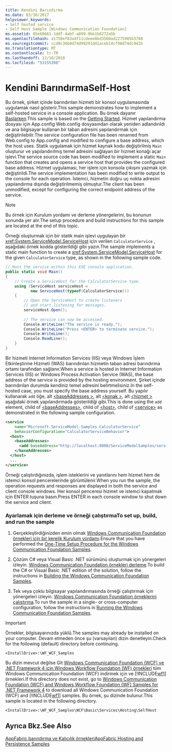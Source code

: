 ```yaml
---
title: Kendini Barındırma
ms.date: 03/30/2017
helpviewer_keywords:
- Self hosted service
- Self Host Sample [Windows Communication Foundation]
ms.assetid: 05e68661-1ddf-4abf-a899-9bb1b8272a5b
ms.openlocfilehash: a1758ef83adf11cdeee8bd3560ad2275985b3788
ms.sourcegitcommit: ccd8c36b0d74d99291d41aceb14cf98d74dc9d2b
ms.translationtype: MT
ms.contentlocale: tr-TR
ms.lasthandoff: 12/10/2018
ms.locfileid: "53155398"
---
```

# <a name="self-host"></a><span data-ttu-id="4b443-102">Kendini Barındırma</span><span class="sxs-lookup"><span data-stu-id="4b443-102">Self-Host</span></span>
<span data-ttu-id="4b443-103">Bu örnek, şirket içinde barındırılan hizmeti bir konsol uygulamasında uygulamak nasıl gösterir.</span><span class="sxs-lookup"><span data-stu-id="4b443-103">This sample demonstrates how to implement a self-hosted service in a console application.</span></span> <span data-ttu-id="4b443-104">Bu örnek dayanır [Başlarken](../../../../docs/framework/wcf/samples/getting-started-sample.md).</span><span class="sxs-lookup"><span data-stu-id="4b443-104">This sample is based on the [Getting Started](../../../../docs/framework/wcf/samples/getting-started-sample.md).</span></span> <span data-ttu-id="4b443-105">Hizmet yapılandırma dosyası için App.config Web.config dosyasından olarak yeniden adlandırıldı ve ana bilgisayar kullanan bir taban adresini yapılandırmak için değiştirilebilir.</span><span class="sxs-lookup"><span data-stu-id="4b443-105">The service configuration file has been renamed from Web.config to App.config and modified to configure a base address, which the host uses.</span></span> <span data-ttu-id="4b443-106">Statik uygulamak için hizmet kaynak kodu değiştirilmiş `Main` oluşturur ve yapılandırılmış temel adresini sağlayan bir hizmet konağı açar işlevi.</span><span class="sxs-lookup"><span data-stu-id="4b443-106">The service source code has been modified to implement a static `Main` function that creates and opens a service host that provides the configured base address.</span></span> <span data-ttu-id="4b443-107">Hizmet uygulaması, her işlem için konsola çıkışını yazmak için değiştirildi.</span><span class="sxs-lookup"><span data-stu-id="4b443-107">The service implementation has been modified to write output to the console for each operation.</span></span> <span data-ttu-id="4b443-108">İstemci, hizmetin doğru uç nokta adresini yapılandırma dışında değiştirilmemiş olmuştur.</span><span class="sxs-lookup"><span data-stu-id="4b443-108">The client has been unmodified, except for configuring the correct endpoint address of the service.</span></span>  
  
> [!NOTE]
>  <span data-ttu-id="4b443-109">Bu örnek için Kurulum yordamı ve derleme yönergelerini, bu konunun sonunda yer alır.</span><span class="sxs-lookup"><span data-stu-id="4b443-109">The setup procedure and build instructions for this sample are located at the end of this topic.</span></span>  
  
 <span data-ttu-id="4b443-110">Örneği oluşturmak için bir statik main işlevi uygulayan bir <xref:System.ServiceModel.ServiceHost> için verilen `CalculatorService` , aşağıdaki örnek kodda gösterildiği gibi yazın.</span><span class="sxs-lookup"><span data-stu-id="4b443-110">The sample implements a static main function to create a <xref:System.ServiceModel.ServiceHost> for the given `CalculatorService` type, as shown in the following sample code.</span></span>  
  
```csharp
// Host the service within this EXE console application.  
public static void Main()  
{  
    // Create a ServiceHost for the CalculatorService type.  
    using (ServiceHost serviceHost =   
           new ServiceHost(typeof(CalculatorService)))  
    {  
        // Open the ServiceHost to create listeners   
        // and start listening for messages.  
        serviceHost.Open();  
  
        // The service can now be accessed.  
        Console.WriteLine("The service is ready.");  
        Console.WriteLine("Press <ENTER> to terminate service.");  
        Console.WriteLine();  
        Console.ReadLine();  
    }  
}  
```  
  
 <span data-ttu-id="4b443-111">Bir hizmeti Internet Information Services (IIS) veya Windows İşlem Etkinleştirme Hizmeti (WAS) barındırılan hizmetin taban adresi barındırma ortamı tarafından sağlanır.</span><span class="sxs-lookup"><span data-stu-id="4b443-111">When a service is hosted in Internet Information Services (IIS) or Windows Process Activation Service (WAS), the base address of the service is provided by the hosting environment.</span></span> <span data-ttu-id="4b443-112">Şirket içinde barındırılan durumda kendiniz temel adresini belirtmelisiniz.</span><span class="sxs-lookup"><span data-stu-id="4b443-112">In the self-hosted case, you must specify the base address yourself.</span></span> <span data-ttu-id="4b443-113">Bu yapılır kullanarak `add` öğe, alt [ \<baseAddresses >](../../../../docs/framework/configure-apps/file-schema/wcf/baseaddresses.md), alt [ \<konak >](../../../../docs/framework/configure-apps/file-schema/wcf/host.md), alt [ \<hizmet > ](../../../../docs/framework/configure-apps/file-schema/wcf/service.md) aşağıdaki örnek yapılandırmada gösterildiği gibi.</span><span class="sxs-lookup"><span data-stu-id="4b443-113">This is done using the `add` element, child of [\<baseAddresses>](../../../../docs/framework/configure-apps/file-schema/wcf/baseaddresses.md), child of [\<host>](../../../../docs/framework/configure-apps/file-schema/wcf/host.md), child of [\<service>](../../../../docs/framework/configure-apps/file-schema/wcf/service.md) as demonstrated in the following sample configuration.</span></span>  
  
```xml  
<service   
    name="Microsoft.ServiceModel.Samples.CalculatorService"  
    behaviorConfiguration="CalculatorServiceBehavior">  
  <host>  
    <baseAddresses>  
      <add baseAddress="http://localhost:8000/ServiceModelSamples/service"/>  
    </baseAddresses>  
  </host>  
  ...  
</service>  
```  
  
 <span data-ttu-id="4b443-114">Örneği çalıştırdığınızda, işlem isteklerini ve yanıtlarını hem hizmet hem de istemci konsol pencerelerinde görüntülenir.</span><span class="sxs-lookup"><span data-stu-id="4b443-114">When you run the sample, the operation requests and responses are displayed in both the service and client console windows.</span></span> <span data-ttu-id="4b443-115">Her konsol penceresi hizmet ve istemci kapatmak için ENTER tuşuna basın.</span><span class="sxs-lookup"><span data-stu-id="4b443-115">Press ENTER in each console window to shut down the service and client.</span></span>  
  
### <a name="to-set-up-build-and-run-the-sample"></a><span data-ttu-id="4b443-116">Ayarlamak için derleme ve örneği çalıştırma</span><span class="sxs-lookup"><span data-stu-id="4b443-116">To set up, build, and run the sample</span></span>  
  
1.  <span data-ttu-id="4b443-117">Gerçekleştirdiğinizden emin olmak [Windows Communication Foundation örnekleri için bir kerelik Kurulum yordamı](../../../../docs/framework/wcf/samples/one-time-setup-procedure-for-the-wcf-samples.md).</span><span class="sxs-lookup"><span data-stu-id="4b443-117">Ensure that you have performed the [One-Time Setup Procedure for the Windows Communication Foundation Samples](../../../../docs/framework/wcf/samples/one-time-setup-procedure-for-the-wcf-samples.md).</span></span>  
  
2.  <span data-ttu-id="4b443-118">Çözüm C# veya Visual Basic .NET sürümünü oluşturmak için yönergeleri izleyin. [Windows Communication Foundation örnekleri derleme](../../../../docs/framework/wcf/samples/building-the-samples.md).</span><span class="sxs-lookup"><span data-stu-id="4b443-118">To build the C# or Visual Basic .NET edition of the solution, follow the instructions in [Building the Windows Communication Foundation Samples](../../../../docs/framework/wcf/samples/building-the-samples.md).</span></span>  
  
3.  <span data-ttu-id="4b443-119">Tek veya çoklu bilgisayar yapılandırmasında örneği çalıştırmak için yönergeleri izleyin. [Windows Communication Foundation örneklerini çalıştırma](../../../../docs/framework/wcf/samples/running-the-samples.md).</span><span class="sxs-lookup"><span data-stu-id="4b443-119">To run the sample in a single- or cross-computer configuration, follow the instructions in [Running the Windows Communication Foundation Samples](../../../../docs/framework/wcf/samples/running-the-samples.md).</span></span>  
  
> [!IMPORTANT]
>  <span data-ttu-id="4b443-120">Örnekler, bilgisayarınızda yüklü.</span><span class="sxs-lookup"><span data-stu-id="4b443-120">The samples may already be installed on your computer.</span></span> <span data-ttu-id="4b443-121">Devam etmeden önce şu (varsayılan) dizin denetleyin.</span><span class="sxs-lookup"><span data-stu-id="4b443-121">Check for the following (default) directory before continuing.</span></span>  
>   
>  `<InstallDrive>:\WF_WCF_Samples`  
>   
>  <span data-ttu-id="4b443-122">Bu dizin mevcut değilse Git [Windows Communication Foundation (WCF) ve .NET Framework 4 için Windows Workflow Foundation (WF) örnekleri](https://go.microsoft.com/fwlink/?LinkId=150780) tüm Windows Communication Foundation (WCF) indirmek için ve [!INCLUDE[wf1](../../../../includes/wf1-md.md)] örnekleri.</span><span class="sxs-lookup"><span data-stu-id="4b443-122">If this directory does not exist, go to [Windows Communication Foundation (WCF) and Windows Workflow Foundation (WF) Samples for .NET Framework 4](https://go.microsoft.com/fwlink/?LinkId=150780) to download all Windows Communication Foundation (WCF) and [!INCLUDE[wf1](../../../../includes/wf1-md.md)] samples.</span></span> <span data-ttu-id="4b443-123">Bu örnek, şu dizinde bulunur.</span><span class="sxs-lookup"><span data-stu-id="4b443-123">This sample is located in the following directory.</span></span>  
>   
>  `<InstallDrive>:\WF_WCF_Samples\WCF\Basic\Services\Hosting\SelfHost`  
  
## <a name="see-also"></a><span data-ttu-id="4b443-124">Ayrıca Bkz.</span><span class="sxs-lookup"><span data-stu-id="4b443-124">See Also</span></span>  
 [<span data-ttu-id="4b443-125">AppFabric barındırma ve Kalıcılık örnekleri</span><span class="sxs-lookup"><span data-stu-id="4b443-125">AppFabric Hosting and Persistence Samples</span></span>](https://go.microsoft.com/fwlink/?LinkId=193961)
